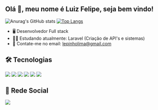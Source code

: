 ## Olá 👦, meu nome é Luiz Felipe, seja bem vindo!


![Anurag's GitHub stats](https://github-readme-stats.vercel.app/api?username=luizflm&show_icons=true&theme=tokyonight&card_width=390px&line_height=20)
[![Top Langs](https://github-readme-stats.vercel.app/api/top-langs/?username=luizflm&layout=compact&card_width=390px&line_height=20)](https://github.com/luizflm/github-readme-stats)

- 🖥️ Desenvolvedor Full stack
- 👨‍🎓 Estudando atualmente: Laravel (Criação de API's e sistemas)
- 📧 Contate-me no email: lepinholima@gmail.com

<h2>🛠️ Tecnologias</h2>
<div style="display:inline-block">
  <img src="https://img.shields.io/badge/PHP-777BB4?style=for-the-badge&logo=php&logoColor=white">
  <img src="https://img.shields.io/badge/Laravel-FF2D20?style=for-the-badge&logo=laravel&logoColor=white">
  <img src="https://img.shields.io/badge/MySQL-00000F?style=for-the-badge&logo=mysql&logoColor=white">
  <img src="https://img.shields.io/badge/JavaScript-F7DF1E?style=for-the-badge&logo=javascript&logoColor=black">
  <img src="https://img.shields.io/badge/HTML5-E34F26?style=for-the-badge&logo=html5&logoColor=white">
  <img src="https://img.shields.io/badge/CSS3-1572B6?style=for-the-badge&logo=css3&logoColor=white">
 </div>
 

 <h2>👦 Rede Social</h2>
 <div style="display:inline-block">
  <a href="https://www.linkedin.com/in/luiz-felipe-de-lima/" target="_blank">
     <img src="https://img.shields.io/badge/LinkedIn-0077B5?style=for-the-badge&logo=linkedin&logoColor=white">
  </a>
 </div>
  
